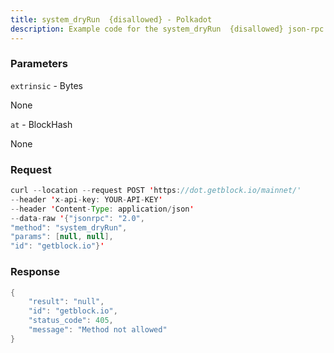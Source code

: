 ```yaml
---
title: system_dryRun  {disallowed} - Polkadot
description: Example code for the system_dryRun  {disallowed} json-rpc method. Сomplete guide on how to use system_dryRun  {disallowed} json-rpc in GetBlock.io Web3 documentation.
---
```


### Parameters


`extrinsic` - Bytes

None

`at` - BlockHash

None

### Request

``` java
curl --location --request POST 'https://dot.getblock.io/mainnet/' 
--header 'x-api-key: YOUR-API-KEY' 
--header 'Content-Type: application/json' 
--data-raw '{"jsonrpc": "2.0",
"method": "system_dryRun",
"params": [null, null],
"id": "getblock.io"}'
```

###  Response

``` java
{
    "result": "null",
    "id": "getblock.io",
    "status_code": 405,
    "message": "Method not allowed"
}
```

